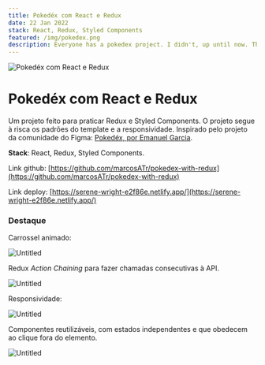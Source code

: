 ```yaml
---
title: Pokedéx com React e Redux
date: 22 Jan 2022
stack: React, Redux, Styled Components
featured: /img/pokedex.png
description: Everyone has a pokedex project. I didn't, up until now. This one was made with Redux and React!
---
```


![Pokedéx com React e Redux](/img/pokedex.png)

# Pokedéx com React e Redux

Um projeto feito para praticar Redux e Styled Components. O projeto segue à risca os padrões do template e a responsividade. Inspirado pelo projeto da comunidade do Figma: [Pokedéx, por Emanuel Garcia](https://www.figma.com/community/file/893705420616737018).

**Stack**: React, Redux, Styled Components.

Link github: [https://github.com/marcosATr/pokedex-with-redux](https://github.com/marcosATr/pokedex-with-redux)

Link deploy: [https://serene-wright-e2f86e.netlify.app/](https://serene-wright-e2f86e.netlify.app/)

### Destaque

Carrossel animado:

![Untitled](https://s3-us-west-2.amazonaws.com/secure.notion-static.com/f3ea16cf-3ef7-4d2c-9957-343ec86b00a7/Untitled.png)

Redux _Action Chaining_ para fazer chamadas consecutivas à API.

![Untitled](https://s3-us-west-2.amazonaws.com/secure.notion-static.com/313cc8ea-ce73-40ea-ad2c-65fd70b2a2c2/Untitled.png)

Responsividade:

![Untitled](https://s3-us-west-2.amazonaws.com/secure.notion-static.com/5c6815a1-ad88-4208-8ad0-a706f9b9133f/Untitled.png)

Componentes reutilizáveis, com estados independentes e que obedecem ao clique fora do elemento.

![Untitled](https://s3-us-west-2.amazonaws.com/secure.notion-static.com/c5a360da-cc08-40a8-a0e8-56f93774de44/Untitled.png)

